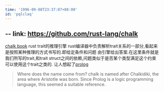 ```yaml
---
time: '1996-09-08T23:37:07+08:00'
id: 'pqlclaq'
---
```


--
link: https://github.com/rust-lang/chalk
--
[chalk book](https://rust-lang.github.io/chalk/book/)
rust trait的推理引擎 rust编译器中负责解析trait关系的一部分,看起来是按照某种推理的方式书写的.即给定条件和问题 由引擎给出答案.在这里条件就是我们所写的trait,和trait struct之间的依赖,问题类似于是否某个类型满足这个约束 可以使用这个trait之类的. 让人想起了[prolog](https://zh.wikipedia.org/zh-hans/Prolog) 


>Where does the name come from? chalk is named after Chalkidiki, the area where Aristotle was born. Since Prolog is a logic programming language, this seemed a suitable reference.